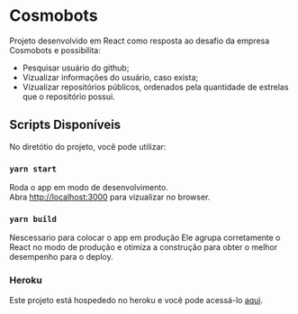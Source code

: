 # Cosmobots

Projeto desenvolvido em React como resposta ao desafio da empresa Cosmobots e possibilita:
- Pesquisar usuário do github;
- Vizualizar informações do usuário, caso exista;
- Vizualizar repositórios públicos, ordenados pela quantidade de estrelas que o repositório possui.

## Scripts Disponíveis

No diretótio do projeto, você pode utilizar:

### `yarn start`

Roda o app em modo de desenvolvimento.<br />
Abra [http://localhost:3000](http://localhost:3000) para vizualizar no browser.

### `yarn build`

Nescessario para colocar o app em produção
Ele agrupa corretamente o React no modo de produção e otimiza a construção para obter o melhor desempenho para o deploy.


### Heroku
Este projeto está hospededo no heroku e você pode acessá-lo [aqui](https://cosmobots-test.herokuapp.com/).

